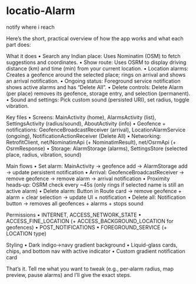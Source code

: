 # locatio-Alarm
notify where i reach 

Here’s the short, practical overview of how the app works and what each part does:

What it does
•  Search any Indian place: Uses Nominatim (OSM) to fetch suggestions and coordinates.
•  Show route: Uses OSRM to display driving distance (km) and time (min) from your current location.
•  Location alarms: Creates a geofence around the selected place; rings on arrival and shows an arrival notification.
•  Ongoing status: Foreground service notification shows active alarms and has “Delete All”.
•  Delete controls: Delete Alarm (per place) removes its geofence, storage entry, and selection (permanent).
•  Sound and settings: Pick custom sound (persisted URI), set radius, toggle vibration.

Key files
•  Screens: MainActivity (home), AlarmsActivity (list), SettingsActivity (radius/sound), AboutActivity (info)
•  Geofence + notifications: GeofenceBroadcastReceiver (arrival), LocationAlarmService (ongoing), NotificationActionReceiver (Delete All)
•  Networking: RetrofitClient, net/NominatimApi (+ NominatimResult), net/OsrmApi (+ OsrmResponse)
•  Storage: AlarmStorage (alarms), SettingsStore (selected place, radius, vibration, sound)

Main flows
•  Set alarm: MainActivity → geofence add → AlarmStorage add → update persistent notification
•  Arrival: GeofenceBroadcastReceiver → remove geofence → remove alarm → arrival notification
•  Proximity heads‑up: OSRM check every ~45s (only rings if selected name is still an active alarm)
•  Delete alarm: Button in Route card → remove geofence + alarm + clear selection → update UI + notification
•  Delete all: Notification button → removes all geofences + alarms + stops sound

Permissions
•  INTERNET, ACCESS_NETWORK_STATE
•  ACCESS_FINE_LOCATION (+ ACCESS_BACKGROUND_LOCATION for geofences)
•  POST_NOTIFICATIONS
•  FOREGROUND_SERVICE (+ LOCATION type)

Styling
•  Dark indigo→navy gradient background
•  Liquid-glass cards, chips, and bottom nav with active indicator
•  Custom gradient notification card

That’s it. Tell me what you want to tweak (e.g., per‑alarm radius, map preview, pause alarms) and I’ll give the exact steps.
